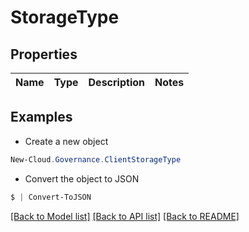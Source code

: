 # StorageType
## Properties

Name | Type | Description | Notes
------------ | ------------- | ------------- | -------------

## Examples

- Create a new object
```powershell
New-Cloud.Governance.ClientStorageType 
```

- Convert the object to JSON
```powershell
$ | Convert-ToJSON
```


[[Back to Model list]](../README.md#documentation-for-models) [[Back to API list]](../README.md#documentation-for-api-endpoints) [[Back to README]](../README.md)

